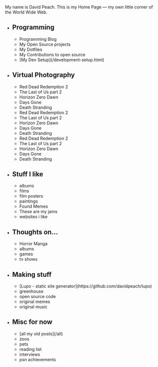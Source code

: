 <p class="intro">My name is <span>David Peach</span>. This is my Home Page &mdash; my own little corner of the World Wide Web.</p>

<div class="home-index-wrap">
<ul>
  <li>
    <h2>Programming</h2>
    <ul>
      <li>Programming Blog</li>
      <li>My Open Source projects</li>
      <li>My Dotfiles</li>
      <li>My Contributions to open source</li>
      <li>[My Dev Setup](/development-setup.html)</li>
    </ul>
  </li>
  <li>
    <h2>Virtual Photography</h2>
    <ul>
      <li>Red Dead Redemption 2</li>
      <li>The Last of Us part 2</li>
      <li>Horizon Zero Dawn</li>
      <li>Days Gone</li>
      <li>Death Stranding</li>
      <li>Red Dead Redemption 2</li>
      <li>The Last of Us part 2</li>
      <li>Horizon Zero Dawn</li>
      <li>Days Gone</li>
      <li>Death Stranding</li>
      <li>Red Dead Redemption 2</li>
      <li>The Last of Us part 2</li>
      <li>Horizon Zero Dawn</li>
      <li>Days Gone</li>
      <li>Death Stranding</li>
    </ul>
  </li>
  <li>
    <h2>Stuff I like</h2>
    <ul>
      <li>albums</li>
      <li>films</li>
      <li>film posters</li>
      <li>paintings</li>
      <li>Found Memes</li>
      <li>These are my jams</li>
      <li>websites i like</li>
    </ul>
  </li>
  <li>
    <h2>Thoughts on...</h2>
    <ul>
      <li>Horror Manga</li>
      <li>albums</li>
      <li>games</li>
      <li>tv shows</li>
    </ul>
  </li>
  <li>
    <h2>Making stuff</h2>
      <ul>
        <li>[Lupo - static site generator](https://github.com/davidpeach/lupo)</li>
        <li>greenhouse</li>
        <li>open source code</li>
        <li>original memes</li>
        <li>original music</li>
      </ul>
  </li>
  <li>
    <h2>Misc for now</h2>
    <ul>
      <li>[all my old posts](/all)</li>
      <li>zoos</li>
      <li>pets</li>
      <li>reading list</li>
      <li>interviews</li>
      <li>psn achievements</li>
    </ul>
  </li>
</ul>
